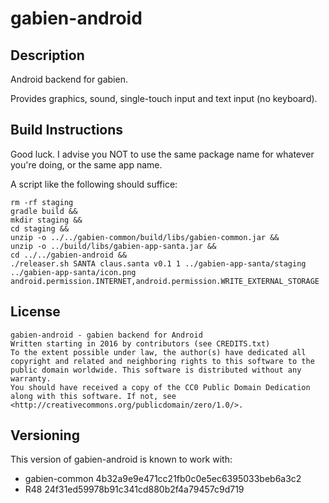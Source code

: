 # gabien-android

## Description

Android backend for gabien.

Provides graphics, sound, single-touch input and text input (no keyboard).

## Build Instructions

Good luck. I advise you NOT to use the same package name for whatever you're doing, or the same app name.

A script like the following should suffice:

    rm -rf staging
    gradle build &&
    mkdir staging &&
    cd staging &&
    unzip -o ../../gabien-common/build/libs/gabien-common.jar &&
    unzip -o ../build/libs/gabien-app-santa.jar &&
    cd ../../gabien-android &&
    ./releaser.sh SANTA claus.santa v0.1 1 ../gabien-app-santa/staging ../gabien-app-santa/icon.png android.permission.INTERNET,android.permission.WRITE_EXTERNAL_STORAGE

## License

    gabien-android - gabien backend for Android
    Written starting in 2016 by contributors (see CREDITS.txt)
    To the extent possible under law, the author(s) have dedicated all copyright and related and neighboring rights to this software to the public domain worldwide. This software is distributed without any warranty.
    You should have received a copy of the CC0 Public Domain Dedication along with this software. If not, see <http://creativecommons.org/publicdomain/zero/1.0/>.

## Versioning

This version of gabien-android is known to work with:
 - gabien-common 4b32a9e9e471cc21fb0c0e5ec6395033beb6a3c2
 - R48 24f31ed59978b91c341cd880b2f4a79457c9d719
